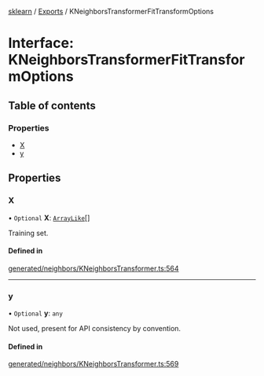 [sklearn](../readme.md) / [Exports](../modules.md) / KNeighborsTransformerFitTransformOptions

# Interface: KNeighborsTransformerFitTransformOptions

## Table of contents

### Properties

- [X](KNeighborsTransformerFitTransformOptions.md#x)
- [y](KNeighborsTransformerFitTransformOptions.md#y)

## Properties

### X

• `Optional` **X**: [`ArrayLike`](../modules.md#arraylike)[]

Training set.

#### Defined in

[generated/neighbors/KNeighborsTransformer.ts:564](https://github.com/transitive-bullshit/scikit-learn-ts/blob/367336a/packages/sklearn/src/generated/neighbors/KNeighborsTransformer.ts#L564)

___

### y

• `Optional` **y**: `any`

Not used, present for API consistency by convention.

#### Defined in

[generated/neighbors/KNeighborsTransformer.ts:569](https://github.com/transitive-bullshit/scikit-learn-ts/blob/367336a/packages/sklearn/src/generated/neighbors/KNeighborsTransformer.ts#L569)
